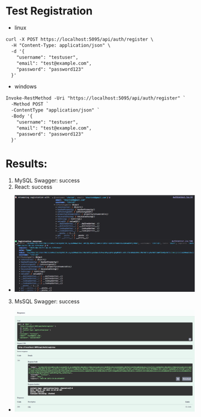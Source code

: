 # Test Registration
- linux
```
curl -X POST https://localhost:5095/api/auth/register \
  -H "Content-Type: application/json" \
  -d '{
    "username": "testuser",
    "email": "test@example.com",
    "password": "password123"
  }'
```
- windows
```
Invoke-RestMethod -Uri "https://localhost:5095/api/auth/register" `
  -Method POST `
  -ContentType "application/json" `
  -Body '{
    "username": "testuser",
    "email": "test@example.com",
    "password": "password123"
  }'
```

# Results:
1. MySQL Swagger: success
2. React: success
  - ![console log registration from react](console-log-registrationtest.png)
3. MsSQL Swagger: success
  - ![swagger log registration test for MsSQL](swagger-log-registrationtest-mssql.png)